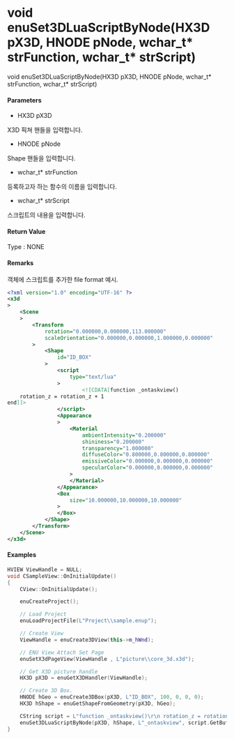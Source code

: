 # void enuSet3DLuaScriptByNode\(HX3D pX3D, HNODE pNode, wchar\_t\* strFunction, wchar\_t\* strScript\)

void enuSet3DLuaScriptByNode\(HX3D pX3D, HNODE pNode, wchar\_t\* strFunction, wchar\_t\* strScript\)

#### Parameters

* HX3D pX3D

X3D 픽쳐 핸들을 입력합니다.

* HNODE pNode

Shape 핸들을 입력합니다.

* wchar\_t\* strFunction

등록하고자 하는 함수의 이름을 입력합니다.

* wchar\_t\* strScript

스크립트의 내용을 입력합니다.

#### Return Value

Type : NONE

#### Remarks

객체에 스크립트를 추가한 file format 예시.

```xml
<?xml version="1.0" encoding="UTF-16" ?>
<x3d
>
	<Scene
	>
		<Transform
			rotation="0.000000,0.000000,113.000000"
			scaleOrientation="0.000000,0.000000,1.000000,0.000000"
		>
			<Shape
				id="ID_BOX"
			>
				<script
					type="text/lua"
				>
						<![CDATA[function _ontaskview()
	rotation_z = rotation_z + 1
end]]>
				</script>
				<Appearance
				>
					<Material
						ambientIntensity="0.200000"
						shininess="0.200000"
						transparency="1.000000"
						diffuseColor="0.800000,0.800000,0.800000"
						emissiveColor="0.000000,0.000000,0.000000"
						specularColor="0.000000,0.000000,0.000000"
					>
					</Material>
				</Appearance>
				<Box
					size="10.000000,10.000000,10.000000"
				>
				</Box>
			</Shape>
		</Transform>
	</Scene>
</x3d>

```

#### Examples

```cpp
HVIEW ViewHandle = NULL; 
void CSampleView::OnInitialUpdate() 
{ 
    CView::OnInitialUpdate(); 

    enuCreateProject(); 

    // Load Project
    enuLoadProjectFile(L"Project\\sample.enup"); 

    // Create View
    ViewHandle = enuCreate3DView(this->m_hWnd); 

    // ENU View Attach Set Page 
    enuSetX3dPageView(ViewHandle , L"picture\\core_3d.x3d");

    // Get X3D picture handle
    HX3D pX3D = enuGetX3DHandler(ViewHandle);

    // Create 3D Box.
    HNODE hGeo = enuCreate3DBox(pX3D, L"ID_BOX", 100, 0, 0, 0);   
    HX3D hShape = enuGetShapeFromGeometry(pX3D, hGeo);

    CString script = L"function _ontaskview()\r\n rotation_z = rotation_z + 1 \r\nend"
    enuSet3DLuaScriptByNode(pX3D, hShape, L"_ontaskview", script.GetBuffer(0));
}
```



